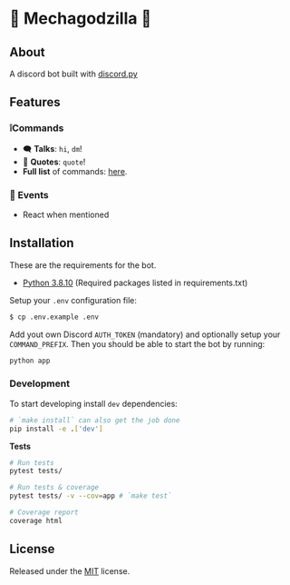 # 🤖 Mechagodzilla 🦖

## About

A discord bot built with [discord.py](https://discordpy.readthedocs.io)

## Features

### ❕Commands

- 🗨️ **Talks**: `hi`, `dm`!
- 💭 **Quotes**: `quote`!
- **Full list** of commands: [here](https://github.com/allanjsouza/mechagodzilla/blob/master/docs/COMMANDS.md).

### 🔔 Events

- React when mentioned

## Installation

These are the requirements for the bot.

- [Python 3.8.10](https://www.python.org/downloads) (Required packages listed in requirements.txt)

Setup your `.env` configuration file:

```sh
$ cp .env.example .env
```

Add yout own Discord `AUTH_TOKEN` (mandatory) and optionally setup your `COMMAND_PREFIX`. Then you should be able to start the bot by running:

```sh
python app
```

### Development

To start developing install `dev` dependencies:

```sh
# `make install` can also get the job done
pip install -e .['dev']
```

**Tests**

```sh
# Run tests
pytest tests/

# Run tests & coverage
pytest tests/ -v --cov=app # `make test`

# Coverage report
coverage html
```

## License

Released under the [MIT](https://github.com/allanjsouza/mechagodzilla/blob/master/LICENSE) license.
